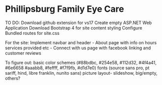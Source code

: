 # Phillipsburg Family Eye Care
TO DO:
Download github extension for vs17
Create empty ASP.NET Web Application 
Download Bootstrap 4 for site content styling
Configure Bundled routes for site.css 

For the site:
  Implement navbar and header
    - About page with info on hours services provided etc
    - Connect with us page with facebook linking and customer reviews 
 
 To figure out:
    basic color schemes (#88bdbc, #254e58, #112d32, #4f4a41, #6e6658 #aaabb8, #feffff, #f7f9fb, #d1d7e0)
    fonts (source sans pro, pt sariff, hind, libre franklin, nunito sans)
    picture layout- slideshow, big/empty, others?
    
